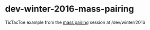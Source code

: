 # dev-winter-2016-mass-pairing

TicTacToe example from the [mass pairing](https://github.com/mostalive/masspairing) session at /dev/winter/2016